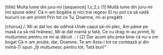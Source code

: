 [title] Multa lume din juru-mi
[sequence] 1,c,2,c
[1]
Multă lume din juru-mi îmi spune ades'
Că n-am bogăție și nici trai regesc
Ei nu pot ca să vadă bucurii ce-am primit
Prin tot ce Tu, Doamne, mi-ai pregătit.

[chorus]
/: Mi-ai dat loc de odihnă
Unde capul să-mi plec,
Am pâine pe masă ca să mă hrănesc,
Mi-ai dat mamă și tată,
Ce cu drag m-au primit,
Îți mulțumesc pentru ce mi-ai dăruit. : /
[2]
Dar acum știu prea bine că nu-s om bogat
Că n-am avuție, dar, Doamne, Te am
Asta-i tot ce contează și din inimă-Ți spun
„Îți mulțumesc pentru tot, Tată bun!”


